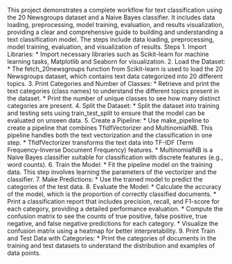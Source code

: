 This project demonstrates a complete workflow for text classification using the 20 Newsgroups dataset and a Naive Bayes classifier. It includes data loading, preprocessing, model training, evaluation, and results visualization, providing a clear and comprehensive guide to building and understanding a text classification model. The steps include data loading, preprocessing, model training, evaluation, and visualization of results.
Steps
	1. Import Libraries:
		* Import necessary libraries such as Scikit-learn for machine learning tasks, Matplotlib and Seaborn for visualization.
	2. Load the Dataset:
		* The fetch_20newsgroups function from Scikit-learn is used to load the 20 Newsgroups dataset, which contains text data categorized into 20 different topics.
	3. Print Categories and Number of Classes:
		* Retrieve and print the text categories (class names) to understand the different topics present in the dataset.
		* Print the number of unique classes to see how many distinct categories are present.
	4. Split the Dataset:
		* Split the dataset into training and testing sets using train_test_split to ensure that the model can be evaluated on unseen data.
	5. Create a Pipeline:
		* Use make_pipeline to create a pipeline that combines TfidfVectorizer and MultinomialNB. This pipeline handles both the text vectorization and the classification in one step.
		* TfidfVectorizer transforms the text data into TF-IDF (Term Frequency-Inverse Document Frequency) features.
		* MultinomialNB is a Naive Bayes classifier suitable for classification with discrete features (e.g., word counts).
	6. Train the Model:
		* Fit the pipeline model on the training data. This step involves learning the parameters of the vectorizer and the classifier.
	7. Make Predictions:
		* Use the trained model to predict the categories of the test data.
	8. Evaluate the Model:
		* Calculate the accuracy of the model, which is the proportion of correctly classified documents.
		* Print a classification report that includes precision, recall, and F1-score for each category, providing a detailed performance evaluation.
		* Compute the confusion matrix to see the counts of true positive, false positive, true negative, and false negative predictions for each category.
		* Visualize the confusion matrix using a heatmap for better interpretability.
	9. Print Train and Test Data with Categories:
		* Print the categories of documents in the training and test datasets to understand the distribution and examples of data points.

